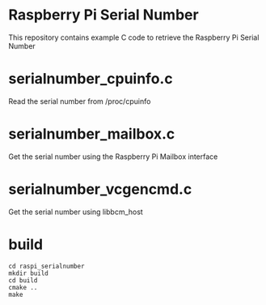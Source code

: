 # Raspberry Pi Serial Number
This repository contains example C code to retrieve the Raspberry Pi Serial Number

# serialnumber_cpuinfo.c

Read the serial number from /proc/cpuinfo

# serialnumber_mailbox.c

Get the serial number using the Raspberry Pi Mailbox interface

# serialnumber_vcgencmd.c

Get the serial number using libbcm_host

# build

	cd raspi_serialnumber
	mkdir build
	cd build
	cmake ..
	make

